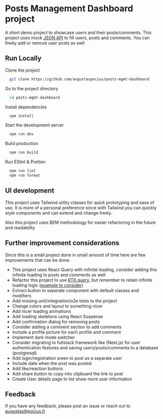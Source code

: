 
# Posts Management Dashboard project

A short demo project to showcase users and their posts/comments. This project uses mock [JSON API](https://jsonplaceholder.typicode.com/) to fill users, posts and comments. You can freely add or remove user posts as well



## Run Locally

Clone the project

```bash
  git clone https://github.com/augustaspocius/posts-mgmt-dashboard
```

Go to the project directory

```bash
  cd posts-mgmt-dashboard
```

Install dependencies

```bash
  npm install
```

Start the development server

```bash
  npm run dev
```

Build production

```bash
  npm run build
```

Run ESlint & Prettier:

```bash
  npm run lint
  npm run format
```


## UI development

This project uses Tailwind utility classes for quick prototyping and ease of use. It is more of a personal preference since with Tailwind you can quickly style components and can extend and change freely.

Also this project uses BEM methodology for easier refactoring in the future and readability



## Further improvement considerations

Since this is a small project done in small amount of time here are few improvements that can be done:

- This project uses React Query with infinite loading, consider adding this infinite loading to posts and comments as well
- Refactor this project to use [RTK query](https://redux-toolkit.js.org/rtk-query/overview), but remember to retain infinite loading logic ([example to consider](https://medium.com/@mandliyarajendra1/how-to-implement-infinite-scroll-in-react-using-redux-toolkit-query-29c408dac7cf))
- Extract button to separate component with default classes and modifiers
- Add missing unit/integration/e2e tests to the project
- Change colors and layout to something nicer
- Add nicer loading animations
- Add loading skeletons using React Suspense
- Add confirmation dialog for removing posts
- Consider adding a comment section to add comments
- Include a profile picture for each profile and comment
- Implement dark mode switcher
- Consider migrating to fullstack framework like (Next.js) for user authentication features and saving users/posts/comments to a database (postgresql)
- Add login/registration sreen to post as a separate user
- Include date when the post was posted
- Add like/reaction buttons
- Add share button to copy into clipboard the link to post
- Create User details page to list show more user information
## Feedback
If you have any feedback, please post an issue or reach out to augustas@pocius.lt


